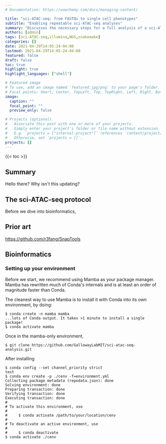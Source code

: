 ```yaml
---
# Documentation: https://wowchemy.com/docs/managing-content/

title: "sci-ATAC-seq: from FASTQs to single cell phenotypes"
subtitle: "Enabling repeatable sci-ATAC-seq analyses"
summary: "Discusses the necessary steps for a full analysis of a sci-ATAC-seq dataset and provides a repeatable framework for this analysis."
authors: [admin]
tags: [sci-ATAC-seq,illumina,NGS,snakemake]
categories: []
date: 2021-04-29T14:05:24-04:00
lastmod: 2021-04-29T14:05:24-04:00
featured: false
draft: false
toc: true
highlight: true
highlight_languages: ["shell"]

# Featured image
# To use, add an image named `featured.jpg/png` to your page's folder.
# Focal points: Smart, Center, TopLeft, Top, TopRight, Left, Right, BottomLeft, Bottom, BottomRight.
image:
  caption: ""
  focal_point: ""
  preview_only: false

# Projects (optional).
#   Associate this post with one or more of your projects.
#   Simply enter your project's folder or file name without extension.
#   E.g. `projects = ["internal-project"]` references `content/project/deep-learning/index.md`.
#   Otherwise, set `projects = []`.
projects: []
---
```

{{< toc >}} 

## Summary
Hello there? Why isn't this updating?

## The sci-ATAC-seq protocol
Before we dive into bioinformatics,


## Prior art

https://github.com/r3fang/SnapTools

## Bioinformatics

### Setting up your environment

Before we start, we recommend using Mamba as your package manager. Mamba
has rewritten much of Conda's internals and is at least an order of magnitude
faster than Conda.

The cleanest way to use Mamba is to install it with Conda into its own environment, by doing:

```shell
$ conda create -n mamba mamba
...lots of Conda output. It takes >1 minute to install a single package!
$ conda activate mamba
```

Once in the mamba-only environment, 

```shell
$ git clone https://github.com/GallowayLabMIT/sci-atac-seq-analysis.git
```

After installing

```shell
$ conda config --set channel_priority strict
test
$ conda env create -p ./cenv -f=environment.yml
Collecting package metadata (repodata.json): done
Solving environment: done
Preparing transaction: done
Verifying transaction: done
Executing transaction: done
#
# To activate this environment, use
#
#     $ conda activate /path/to/your/location/cenv
#
# To deactivate an active environment, use
#
#     $ conda deactivate
$ conda activate ./cenv
```
